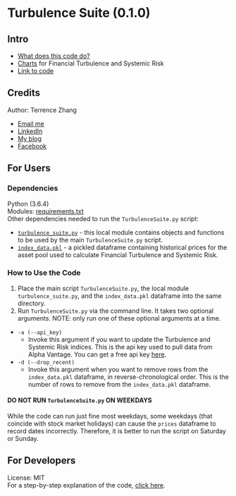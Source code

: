 # Turbulence Suite (0.1.0)
## Intro
- [What does this code do?](https://medium.com/@tzhangwps/measuring-financial-turbulence-and-systemic-risk-9d9688f6eec1)
- [Charts](https://terrencez.com/financial-turbulence-and-systemic-risk-charts/) for Financial Turbulence and Systemic Risk
- [Link to code](https://github.com/tzhangwps/Turbulence-Suite/blob/master/TurbulenceSuite.py)

## Credits
Author: Terrence Zhang
- [Email me](https://terrencez.com/get-in-touch/)
- [LinkedIn](https://www.linkedin.com/in/terrencezhang/)
- [My blog](https://medium.com/@tzhangwps)
- [Facebook](https://www.facebook.com/terrence.zhang.39)

## For Users
### Dependencies
Python (3.6.4)
\
Modules: [requirements.txt](https://github.com/tzhangwps/Turbulence-Suite/blob/master/requirements.txt)
\
Other dependencies needed to run the `TurbulenceSuite.py` script:
- [`turbulence_suite.py`](https://github.com/tzhangwps/Turbulence-Suite/blob/master/turbulence_suite.py) - this local module contains objects and functions to be used by the main `TurbulenceSuite.py` script.
- [`index_data.pkl`](https://github.com/tzhangwps/Turbulence-Suite/blob/master/index_data.pkl) - a pickled dataframe containing historical prices for the asset pool used to calculate Financial Turbulence and Systemic Risk.

### How to Use the Code
1. Place the main script `TurbulenceSuite.py`, the local module `turbulence_suite.py`, and the `index_data.pkl` dataframe into the same directory.
2. Run `TurbulenceSuite.py` via the command line. It takes two optional arguments. NOTE: only run one of these optional arguments at a time.
- `-a (--api_key)`
  - Invoke this argument if you want to update the Turbulence and Systemic Risk indices. This is the api key used to pull data from Alpha Vantage. You can get a free api key [here](https://www.alphavantage.co/support/#api-key).
- `-d (--drop_recent)`
  - Invoke this argument when you want to remove rows from the `index_data.pkl` dataframe, in reverse-chronological order. This is the number of rows to remove from the `index_data.pkl` dataframe. 

#### DO NOT RUN `TurbulenceSuite.py` ON WEEKDAYS
While the code can run just fine most weekdays, some weekdays (that coincide with stock market holidays) can cause the `prices` dataframe to record dates incorrectly. Therefore, it is better to run the script on Saturday or Sunday.

## For Developers
License: MIT
\
For a step-by-step explanation of the code, [click here](https://github.com/tzhangwps/Turbulence-Suite/blob/master/DeveloperGuide.md).
